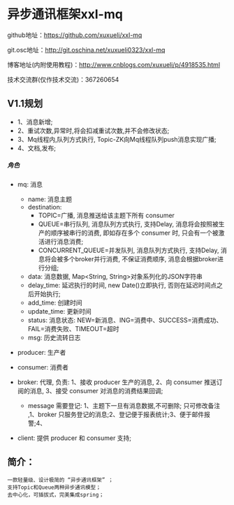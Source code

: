# 异步通讯框架xxl-mq
github地址：https://github.com/xuxueli/xxl-mq

git.osc地址：http://git.oschina.net/xuxueli0323/xxl-mq

博客地址(内附使用教程)：http://www.cnblogs.com/xuxueli/p/4918535.html

技术交流群(仅作技术交流)：367260654

## V1.1规划
- 1、消息新增;
- 2、重试次数,异常时,将会扣减重试次数,并不会修改状态;
- 3、Mq线程内,队列方式执行, Topic-ZK向Mq线程队列push消息实现广播;
- 4、文档,发布;

##### 角色
- mq: 消息
    - name: 消息主题
    - destination:
        - TOPIC=广播, 消息推送给该主题下所有 consumer
        - QUEUE=串行队列, 消息队列方式执行, 支持Delay, 消息将会按照被生产的顺序被串行的消费, 即如存在多个 consumer 时, 只会有一个被激活进行消息消费;
        - CONCURRENT_QUEUE=并发队列, 消息队列方式执行, 支持Delay, 消息将会被多个broker并行消费, 不保证消费顺序, 消息会根据broker进行分组;
    - data: 消息数据, Map<String, String>对象系列化的JSON字符串
    - delay_time: 延迟执行的时间, new Date()立即执行, 否则在延迟时间点之后开始执行;
    - add_time: 创建时间
    - update_time: 更新时间
    - status: 消息状态: NEW=新消息、ING=消费中、SUCCESS=消费成功、FAIL=消费失败、TIMEOUT=超时
    - msg: 历史流转日志
- producer: 生产者
- consumer: 消费者

- broker: 代理, 负责: 1、接收 producer 生产的消息, 2、向 consumer 推送订阅的消息, 3、接受 consumer 对消息的消费结果回调;
    - message 需要登记: 1、主题下一旦有消息数据,不可删除; 只可修改备注 ,1、broker 只服务登记的消息;2、登记便于报表统计;3、便于邮件报警;4、
- client: 提供 producer 和 consumer 支持;

## 简介：
	一款轻量级、设计极简的 “异步通讯框架” ；
	支持Topic和Queue两种异步通讯模型；
	去中心化，可插拔式，完美集成spring；
